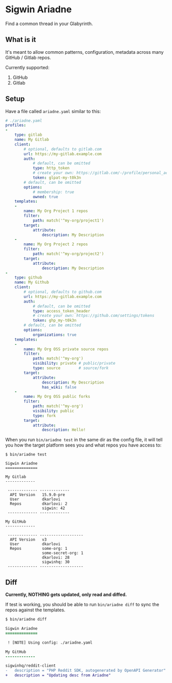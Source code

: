 # Sigwin Ariadne

Find a common thread in your Glabyrinth.

## What is it

It's meant to allow common patterns, configuration, metadata across many GitHub / Gitlab repos.

Currently supported:

1. GitHub
2. Gitlab

## Setup

Have a file called `ariadne.yaml` similar to this: 

```yaml
# ./ariadne.yaml
profiles:
-
    type: gitlab
    name: My Gitlab
    client:
        # optional, defaults to gitlab.com
        url: https://my-gitlab.example.com
        auth:
            # default, can be omitted
            type: http_token
            # create your own: https://gitlab.com/-/profile/personal_access_tokens
            token: glpat-my-t0k3n
        # default, can be omitted
        options:
            # membership: true
            owned: true
    templates:
    -
        name: My Org Project 1 repos
        filter:
            path: match('^my-org/project1')
        target:
            attribute:
                description: My Description
    -
        name: My Org Project 2 repos
        filter:
            path: match('^my-org/project2')
        target:
            attribute:
                description: My Description
-
    type: github
    name: My Github
    client:
        # optional, defaults to github.com
        url: https://my-gitlab.example.com
        auth:
            # default, can be omitted
            type: access_token_header
            # create your own: https://github.com/settings/tokens
            token: ghp_my-t0k3n
        # default, can be omitted
        options:
            organizations: true
    templates:
    -
        name: My Org OSS private source repos
        filter:
            path: match('^my-org')
            visibility: private # public/private
            type: source        # source/fork
        target:
            attribute:
                description: My Description
                has_wiki: false
    -
        name: My Org OSS public forks
        filter:
            path: match('^my-org')
            visibility: public
            type: fork
        target:
            attribute:
                description: Hello!
```

When you run `bin/ariadne test` in the same dir as the config file, it will tell you how the target platform sees you and what repos you have access to:

```
$ bin/ariadne test

Sigwin Ariadne
==============

My Gitlab
-------------

 ------------- ------------- 
  API Version   15.9.0-pre   
  User          dkarlovi     
  Repos         dkarlovi: 2  
                sigwin: 42   
 ------------- ------------- 

My GitHub
-------------

 ------------- ------------------- 
  API Version   v3                 
  User          dkarlovi           
  Repos         some-org: 1      
                some-secret-org: 1  
                dkarlovi: 28       
                sigwinhq: 30       
 ------------- ------------------- 
```

## Diff

**Currently, NOTHING gets updated, only read and diffed.**

If test is working, you should be able to run `bin/ariadne diff` to 
sync the repos against the templates.

```diff
$ bin/ariadne diff

Sigwin Ariadne
==============

 ! [NOTE] Using config: ./ariadne.yaml                                            

My GitHub
-------------

sigwinhq/reddit-client
-   description = "PHP Reddit SDK, autogenerated by OpenAPI Generator"                                                  
+   description = "Updating desc from Ariadne"                                                                          

```
